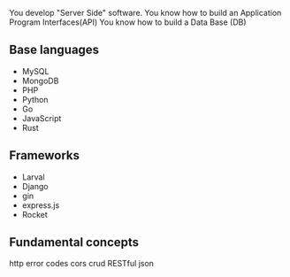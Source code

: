 You develop "Server Side" software.
You know how to build an Application Program Interfaces(API)
You know how to build a Data Base (DB)

## Base languages
* MySQL
* MongoDB
* PHP
* Python
* Go
* JavaScript
* Rust

## Frameworks
* Larval
* Django
* gin
* express.js
* Rocket

## Fundamental concepts
http error codes
cors
crud
RESTful
json


